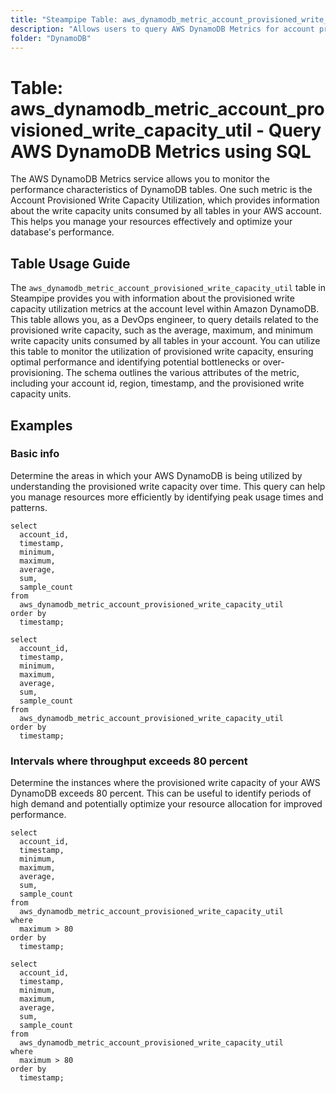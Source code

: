 ```yaml
---
title: "Steampipe Table: aws_dynamodb_metric_account_provisioned_write_capacity_util - Query AWS DynamoDB Metrics using SQL"
description: "Allows users to query AWS DynamoDB Metrics for account provisioned write capacity utilization."
folder: "DynamoDB"
---
```


# Table: aws_dynamodb_metric_account_provisioned_write_capacity_util - Query AWS DynamoDB Metrics using SQL

The AWS DynamoDB Metrics service allows you to monitor the performance characteristics of DynamoDB tables. One such metric is the Account Provisioned Write Capacity Utilization, which provides information about the write capacity units consumed by all tables in your AWS account. This helps you manage your resources effectively and optimize your database's performance.

## Table Usage Guide

The `aws_dynamodb_metric_account_provisioned_write_capacity_util` table in Steampipe provides you with information about the provisioned write capacity utilization metrics at the account level within Amazon DynamoDB. This table allows you, as a DevOps engineer, to query details related to the provisioned write capacity, such as the average, maximum, and minimum write capacity units consumed by all tables in your account. You can utilize this table to monitor the utilization of provisioned write capacity, ensuring optimal performance and identifying potential bottlenecks or over-provisioning. The schema outlines the various attributes of the metric, including your account id, region, timestamp, and the provisioned write capacity units.

## Examples

### Basic info
Determine the areas in which your AWS DynamoDB is being utilized by understanding the provisioned write capacity over time. This query can help you manage resources more efficiently by identifying peak usage times and patterns.

```sql+postgres
select
  account_id,
  timestamp,
  minimum,
  maximum,
  average,
  sum,
  sample_count
from
  aws_dynamodb_metric_account_provisioned_write_capacity_util
order by
  timestamp;
```

```sql+sqlite
select
  account_id,
  timestamp,
  minimum,
  maximum,
  average,
  sum,
  sample_count
from
  aws_dynamodb_metric_account_provisioned_write_capacity_util
order by
  timestamp;
```

### Intervals where throughput exceeds 80 percent
Determine the instances where the provisioned write capacity of your AWS DynamoDB exceeds 80 percent. This can be useful to identify periods of high demand and potentially optimize your resource allocation for improved performance.

```sql+postgres
select
  account_id,
  timestamp,
  minimum,
  maximum,
  average,
  sum,
  sample_count
from
  aws_dynamodb_metric_account_provisioned_write_capacity_util
where
  maximum > 80
order by
  timestamp;
```

```sql+sqlite
select
  account_id,
  timestamp,
  minimum,
  maximum,
  average,
  sum,
  sample_count
from
  aws_dynamodb_metric_account_provisioned_write_capacity_util
where
  maximum > 80
order by
  timestamp;
```